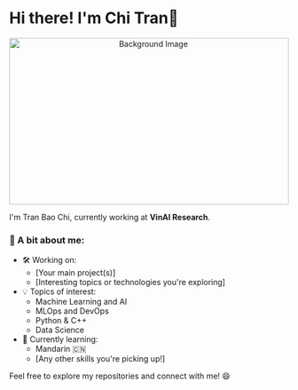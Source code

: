 # Hi there! I'm Chi Tran👋

<!-- Background Image -->
<p align="center">
  <img src="https://i.redd.it/o1ecp52lw4e71.png" alt="Background Image" style="width:100%; height:300px; object-fit:cover;">
</p>

I'm Tran Bao Chi, currently working at **VinAI Research**.

### 🌟 A bit about me:
- 🛠 Working on:
  - [Your main project(s)]
  - [Interesting topics or technologies you're exploring]
- 💡 Topics of interest:
  - Machine Learning and AI
  - MLOps and DevOps
  - Python & C++
  - Data Science
- 🌱 Currently learning:
  - Mandarin 🇨🇳
  - [Any other skills you're picking up!]

Feel free to explore my repositories and connect with me! 😄
